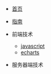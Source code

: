 <!-- docs/_sidebar.md -->

* [首页](README)
* [指南](guide)

* 前端技术
    * [javascript](01/javascript/)
    * [echarts](01/echarts/)

* 服务器端技术